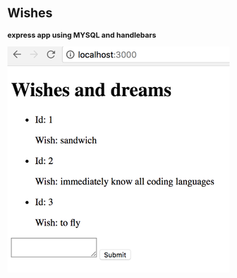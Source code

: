 # Wishes
### express app using MYSQL and handlebars

![sample](https://github.com/joycedelatorre/Wishes/blob/master/images/sample.png)

